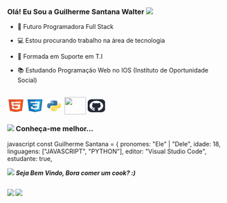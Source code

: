 ### Olá! Eu Sou a Guilherme Santana Walter   <img src="https://media.giphy.com/media/mGcNjsfWAjY5AEZNw6/giphy.gif" width="50"></h2>
 


- 🔭 Futuro Programadora Full Stack
- 💻 Estou procurando trabalho na área de tecnologia
- 🎩 Formada em Suporte em T.I

- 📚 Estudando Programação Web no IOS (Instituto de Oportunidade Social)



<div style="display: inline_block"><br>
 
     
  <img align="center" alt="Gui-HTML" height="30" width="40" src="https://raw.githubusercontent.com/devicons/devicon/master/icons/html5/html5-original.svg">
  <img align="center" alt="Gui-CSS" height="30" width="40" src="https://raw.githubusercontent.com/devicons/devicon/master/icons/css3/css3-original.svg">
  <img align="center" alt="Gui-Python" height="30" width="40" src="https://raw.githubusercontent.com/devicons/devicon/master/icons/python/python-original.svg">
    <img align="center" height="40" width="50" src="https://cdn.jsdelivr.net/gh/devicons/devicon/icons/javascript/javascript-original.svg">
    <img align="center" alt="dias-GitHub" height="30" width="40" src="https://github.com/tandpfun/skill-icons/blob/main/icons/Github-Dark.svg">
    

    
</div>
   
   

### <img src="https://media.giphy.com/media/VgCDAzcKvsR6OM0uWg/giphy.gif" width="50"> Conheça-me melhor...

javascript
const Guilherme Santana = {
  pronomes: "Ele" | "Dele",
  idade: 18,
  linguagens: ["JAVASCRIPT", "PYTHON"],
  editor: "Visual Studio Code",
  estudante: true,

<img src="https://media3.giphy.com/media/TEILCythSScYyaaEDK/200w.webp?cid=ecf05e47s8dp5yl8352svl4u8vq9693n8fux2tyi2y5gmqz0&rid=200w.webp&ct=s" width="60"> <em><b>Seja Bem Vindo, Bora comer um cook? :)</em>


##
 
<div> 
  

  <a href = "mailto:guilhermesantanaa00@outlook.com"><img src="https://img.shields.io/badge/-Gmail-%23333?style=for-the-badge&logo=gmail&logoColor=white" target="_blank"></a>
    <a href="https://www.linkedin.com/in/guilhermesantanawalter/" target="_blank"><img src="https://img.shields.io/badge/-LinkedIn-%230077B5?style=for-the-badge&logo=linkedin&logoColor=white" target="_blank"></a>
